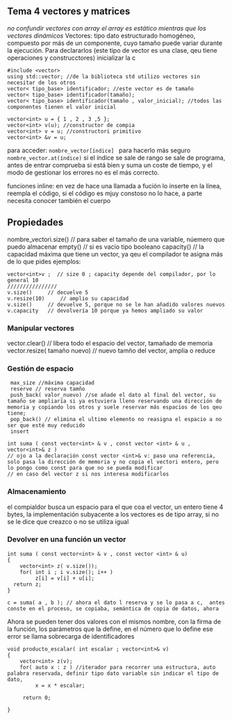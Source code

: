 ## Tema 4 vectores y matrices
*no confundir vectores con array el array es estático mientras que los vectores dinámicos*
Vectores: tipo dato estructurado homogéneo, compuesto por más de un componente, cuyo tamaño puede variar durante la ejecución.
Para declararlos (este tipo de vector es una clase, qeu tiene operaciones y construcctores)
inicializar la c
```
#include <vector>
using std::vector; //de la biblioteca std utilizo vectores sin necesitar de los otros 
vector< tipo_base> identificador; //este vector es de tamaño 
vector< tipo_base> identificador(tamaño);
vector< tipo_base> identificador(tamaño , valor_inicial); //todos las componentes tienen el valor inicial

vector<int> u = { 1 , 2 , 3 ,5 };
vector<int> v(u); //constructor de compia
vector<int> v = u; //constructori primitivo
vector<int> &v = u; 
```
para acceder:
`nombre_vector[índice] `
para hacerlo más seguro `nombre_vector.at(índice)` si el índice se sale de rango se sale de programa, antes de entrar comprueba si está bien y suma un coste de tiempo, y el modo de gestionar los errores no es el más correcto.


funciones inline: en vez de hace una llamada a fución lo inserte en la línea, reempla el código, si el código es mjuy constoso no lo hace,
a parte necesita conocer también el cuerpo

## Propiedades
nombre_vectori.size()		// para saber el tamaño de una variable, núemero que puedo almacenar
empty() 	      		// si es vacío tipo booleano
capacity() 	      		// la capacidad máxima que tiene un vector, ya qeu el compilador te asigna más de lo que pides
ejemplos:
```
vector<int>v ;  // size 0 ; capacity depende del compilador, por lo general 10
////////////////
v.size()	 // decuelve 5
v.resize(10)	 // amplio su capacidad
v.size() 	 // devuelve 5, porque no se le han añadido valores nuevos
v.capacity 	 // devolvería 10 porque ya hemos ampliado su valor 
```

### Manipular vectores 
vector.clear() 	      		//  libera todo el espacio del vector, tamañado de memoria
vector.resize( tamaño nuevo)	// nuevo tamño del vector, amplia o reduce

### Gestión de espacio
```
 max_size //máxima capacidad
 reserve // reserva tamño
 push_back( valor_nuevo) //se añade el dato al final del vector, su tamaño se ampliaría si ya estuviera lleno reservando una dirección de memoria y copiando los otros y suele reservar más espacios de los qeu tiene;
 pop_back() // elimina el ultimo elemento no reasigna el espacio a no ser que esté muy reducido
 insert
```

```
int suma ( const vector<int> & v , const vector <int> & u , vector<int>& z )
// ojo a la declaración const vector <int>& v: paso una referencia, solo pasa la dirección de memoria y no copia el vectori entero, pero lo pongo como const para que no se pueda modificar
// en caso del vector z si nos interesa modificarlos
```
### Almacenamiento
el compialdor busca un espacio para el que coa el vector, un entero tiene 4 bytes,   la implementación subyacente a los vectores es de tipo array, si no se le dice que creazco o no se utiliza igual

### Devolver en una función un vector
```
int suma ( const vector<int> & v , const vector <int> & u)
{
	vector<int> z( v.size());
	for( int i ; i v.size(); i++ )
	     z[i] = v[i] + u[i];
  return z;
}

c = suma( a , b ); // ahora el dato l reserva y se lo pasa a c,  antes  conste en el proceso, se copiaba, semántica de copia de datos, ahora 
```
Ahora se pueden tener dos valores con el mismos nombre, con la firma de la función, los parámetros que la define, en el número que lo define
ese error se llama sobrecarga de identificadores

```
void producto_escalar( int escalar ; vector<int>& v)
{
	vector<int> z(v);
	for( auto x : z ) //iterador para recorrer una estructura, auto palabra reservada, definir tipo dato variable sin indicar el tipo de dato,
	     x = x * escalar;

	 return 0;

}
```